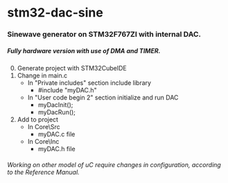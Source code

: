 # stm32-dac-sine
### Sinewave generator on STM32F767ZI with internal DAC. 
##### Fully hardware version with use of DMA and TIMER.

0. Generate project with STM32CubeIDE
1. Change in main.c
     - In "Private includes" section include library
        - #include "myDAC.h"
     - In "User code begin 2" section initialize and run DAC
        - myDacInit();
        - myDacRun();
2. Add to project
   - In Core\Src
     - myDAC.c file
   - In Core\Inc
     - myDAC.h file
     
###### Working on other model of uC require changes in configuration, according to the Reference Manual.
